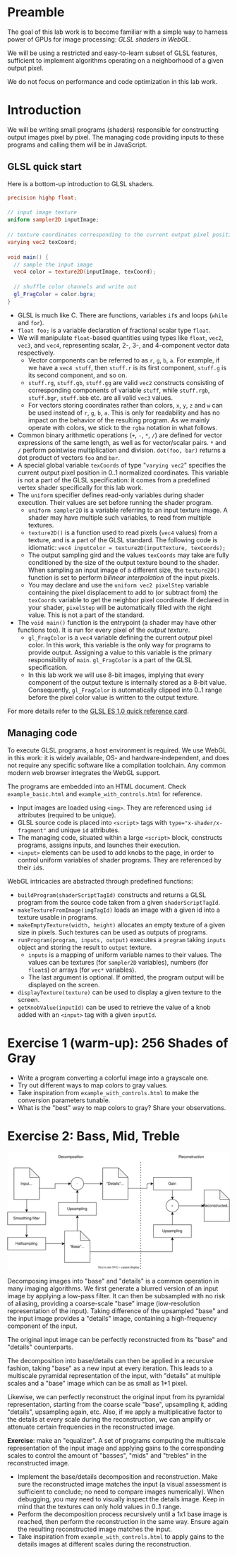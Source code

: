# Preamble

The goal of this lab work is to become familiar with a simple way to harness power of GPUs for image processing: *GLSL shaders in WebGL*.

We will be using a restricted and easy-to-learn subset of GLSL features, sufficient to implement algorithms operating on a neighborhood of a given output pixel.

We do not focus on performance and code optimization in this lab work.

# Introduction

We will be writing small programs (shaders) responsible for constructing output images pixel by pixel. The managing code providing inputs to these programs and calling them will be in JavaScript.

## GLSL quick start

Here is a bottom-up introduction to GLSL shaders.

```glsl
precision highp float;

// input image texture
uniform sampler2D inputImage;

// texture coordinates corresponding to the current output pixel position
varying vec2 texCoord;

void main() {
  // sample the input image
  vec4 color = texture2D(inputImage, texCoord);

  // shuffle color channels and write out
  gl_FragColor = color.bgra;
}
```

* GLSL is much like C. There are functions, variables `if`s and loops (`while` and `for`).
* `float foo;` is a variable declaration of fractional scalar type `float`.
* We will manipulate `float`-based quantities using types like `float`, `vec2`, `vec3`, and `vec4`, representing scalar, 2-, 3-, and 4-component vector data respectively.
  * Vector components can be referred to as `r`, `g`, `b`, `a`. For example, if we have a `vec4 stuff`, then `stuff.r` is its first component, `stuff.g` is its second component, and so on.
  * `stuff.rg`, `stuff.gb`, `stuff.gg` are valid `vec2` constructs consisting of corresponding components of variable `stuff`, while `stuff.rgb`, `stuff.bgr`, `stuff.bbb` etc. are all valid `vec3` values.
  * For vectors storing coordinates rather than colors, `x`, `y`, `z` and `w` can be used instead of `r`, `g`, `b`, `a`. This is only for readability and has no impact on the behavior of the resulting program. As we mainly operate with colors, we stick to the `rgba` notation in what follows.
* Common binary arithmetic operations (`+`, `-`, `*`, `/`) are defined for vector expressions of the same length, as well as for vector/scalar pairs. `*` and `/` perform pointwise multiplication and division. `dot(foo, bar)` returns a dot product of vectors `foo` and `bar`.
* A special global variable `texCoords` of type "`varying vec2`" specifies the current output pixel position in 0..1 normalized coordinates. This variable is not a part of the GLSL specification: it comes from a predefined vertex shader specifically for this lab work.
* The `uniform` specifier defines read-only variables during shader execution. Their values are set before running the shader program.
  * `uniform sampler2D` is a variable referring to an input texture image. A shader may have multiple such variables, to read from multiple textures.
  * `texture2D()` is a function used to read pixels (`vec4` values) from a texture, and is a part of the GLSL standard. The following code is idiomatic: `vec4 inputColor = texture2D(inputTexture, texCoords);`
  * The output sampling gird and the values `texCoords` may take are fully conditioned by the size of the output texture bound to the shader. When sampling an input image of a different size, the `texture2D()` function is set to perform *bilinear interpolation* of the input pixels.
  * You may declare and use the `uniform vec2 pixelStep` variable containing the pixel displacement to add to (or subtract from) the `texCoords` variable to get the neighbor pixel coordinate. If declared in your shader, `pixelStep` will be automatically filled with the right value. This is not a part of the standard.
* The `void main()` function is the entrypoint (a shader may have other functions too). It is run for every pixel of the *output texture*.
  * `gl_FragColor` is a `vec4` variable defining the current *output* pixel color. In this work, this variable is the only way for programs to provide output. Assigning a value to this variable is the primary responsibility of `main`. `gl_FragColor` is a part of the GLSL specification.
  * In this lab work we will use 8-bit images, implying that every component of the output texture is internally stored as a 8-bit value. Consequently, `gl_FragColor` is automatically clipped into 0..1 range before the pixel color value is written to the output texture.

For more details refer to the [GLSL ES 1.0 quick reference card](https://www.fsynth.com/pdf/webgl1_glsl_1.pdf).

## Managing code

To execute GLSL programs, a host environment is required. We use WebGL in this work: it is widely available, OS- and hardware-independent, and does not require any specific software like a compilation toolchain. Any common modern web browser integrates the WebGL support.

The programs are embedded into an HTML document. Check `example_basic.html` and `example_with_controls.html` for reference.

 * Input images are loaded using `<img>`. They are referenced using `id` attributes (required to be unique).
 * GLSL source code is placed into `<script>` tags with `type="x-shader/x-fragment"` and unique `id` attributes.
 * The managing code, situated within a large `<script>` block, constructs programs, assigns inputs, and launches their execution.
 * `<input>` elements can be used to add knobs to the page, in order to control uniform variables of shader programs. They are referenced by their `id`s.

WebGL intricacies are abstracted through predefined functions:

 * `buildProgram(shaderScriptTagId)` constructs and returns a GLSL program from the source code taken from a given `shaderScriptTagId`.
 * `makeTextureFromImage(imgTagId)` loads an image with a given id into a texture usable in programs.
 * `makeEmptyTexture(width, height)` allocates an empty texture of a given size in pixels. Such textures can be used as outputs of programs.
 * `runProgram(program, inputs, output)` executes a `program` taking `inputs` object and storing the result to `output` texture.
   * `inputs` is a mapping of uniform variable names to their values. The values can be textures (for `sampler2D` variables), numbers (for `float`s) or arrays (for `vec*` variables).
   * The last argument is optional. If omitted, the program output will be displayed on the screen.
 * `displayTexture(texture)` can be used to display a given texture to the screen.
 * `getKnobValue(inputId)` can be used to retrieve the value of a knob added with an `<input>` tag with a given `inputId`.


# Exercise 1 (warm-up): 256 Shades of Gray

 * Write a program converting a colorful image into a grayscale one.
 * Try out different ways to map colors to gray values.
 * Take inspiration from `example_with_controls.html` to make the conversion parameters tunable.
 * What is the "best" way to map colors to gray? Share your observations.


# Exercise 2: Bass, Mid, Treble

![Decomposition](decomposition.svg)

Decomposing images into "base" and "details" is a common operation in many imaging algorithms. We first generate a blurred version of an input image by applying a low-pass filter. It can then be subsampled with no risk of aliasing, providing a coarse-scale "base" image (low-resolution representation of the input). Taking difference of the upsampled "base" and the input image provides a "details" image, containing a high-frequency component of the input.

The original input image can be perfectly reconstructed from its "base" and "details" counterparts.

The decomposition into base/details can then be applied in a recursive fashion, taking "base" as a new input at every iteration. This leads to a multiscale pyramidal representation of the input, with "details" at multiple scales and a "base" image which can be as small as 1*1 pixel.

Likewise, we can perfectly reconstruct the original input from its pyramidal representation, starting from the coarse scale "base", upsampling it, adding "details", upsampling again, etc. Also, if we apply a multiplicative factor to the details at every scale during the reconstruction, we can amplify or attenuate certain frequencies in the reconstructed image.

**Exercise**: make an "equalizer". A set of programs computing the multiscale representation of the input image and applying gains to the corresponding scales to control the amount of "basses", "mids" and "trebles" in the reconstructed image.

 * Implement the base/details decomposition and reconstruction. Make sure the reconstructed image matches the input (a visual assessment is sufficient to conclude; no need to compare images numerically). When debugging, you may need to visually inspect the details image. Keep in mind that the textures can only hold values in 0..1 range.
 * Perform the decomposition process recursively until a 1x1 base image is reached, then perform the reconstruction in the same way. Ensure again the resulting reconstructed image matches the input.
 * Take inspiration from `example_with_controls.html` to apply gains to the details images at different scales during the reconstruction.